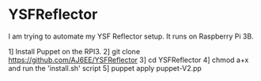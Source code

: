 # YSFReflector


I am trying to automate my YSF Reflector setup.
It runs on Raspberry Pi 3B.

1] Install Puppet on the RPI3.
2] git clone https://github.com/AJ6EE/YSFReflector
3] cd YSFReflector
4] chmod a+x and run the 'install.sh' script 
5] puppet apply puppet-V2.pp
